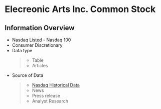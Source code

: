 #  Elecreonic Arts Inc. Common Stock

## Information Overview
- Nasdaq Listed - Nasdaq 100 
- Consumer Discretionary
- Data type 
    >- Table
    >- Articles
- Source of Data
    >- [Nasdaq Historical Data](https://www.nasdaq.com/market-activity/stocks/ea/historical)
    >- News
    >- Press release
    >- Analyst Research